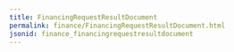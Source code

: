 ```yaml
---
title: FinancingRequestResultDocument
permalink: finance/FinancingRequestResultDocument.html
jsonid: finance_financingrequestresultdocument
---
```

